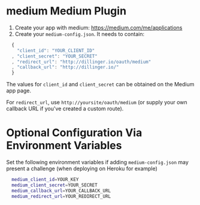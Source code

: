 medium Medium Plugin
==

1. Create your app with medium:  https://medium.com/me/applications
2. Create your `medium-config.json`.  It needs to contain:
```js
  {
    "client_id": "YOUR_CLIENT_ID"
  , "client_secret": "YOUR_SECRET"
  , "redirect_url": "http://dillinger.io/oauth/medium"
  , "callback_url": "http://dillinger.io/"
  }    
```

The values for `client_id` and `client_secret` can be obtained on the Medium app page.

For `redirect_url`, use `http://yoursite/oauth/medium` (or supply your own callback URL if you've created a custom route).

Optional Configuration Via Environment Variables
==

Set the following environment variables if adding `medium-config.json` may present a challenge (when deploying on Heroku for example)
```sh
  medium_client_id=YOUR_KEY
  medium_client_secret=YOUR_SECRET
  medium_callback_url=YOUR_CALLBACK_URL
  medium_redirect_url=YOUR_REDIRECT_URL
```